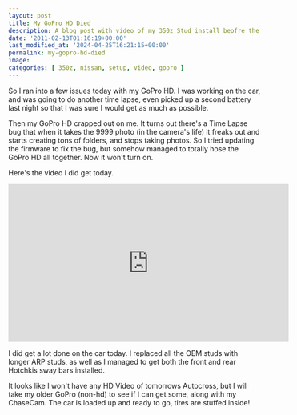 ```yaml
---
layout: post
title: My GoPro HD Died
description: A blog post with video of my 350z Stud install beofre the GoPro hero HD died
date: '2011-02-13T01:16:19+00:00'
last_modified_at: '2024-04-25T16:21:15+00:00'
permalink: my-gopro-hd-died
image:
categories: [ 350z, nissan, setup, video, gopro ]
---
```

So I ran into a few issues today with my GoPro HD. I was working on the car, and was going to do another time lapse, even picked up a second battery last night so that I was sure I would get as much as possible.

Then my GoPro HD crapped out on me. It turns out there's a Time Lapse bug that when it takes the 9999 photo (in the camera's life) it freaks out and starts creating tons of folders, and stops taking photos. So I tried updating the firmware to fix the bug, but somehow managed to totally hose the GoPro HD all together. Now it won't turn on.

Here's the video I did get today.  

<iframe width="560" height="315" src="https://www.youtube.com/embed/b1R0bxm03rA?si=J4aF-j-vtodw8DQt" title="YouTube video player" frameborder="0" allow="accelerometer; autoplay; clipboard-write; encrypted-media; gyroscope; picture-in-picture; web-share" referrerpolicy="strict-origin-when-cross-origin" allowfullscreen></iframe>

I did get a lot done on the car today. I replaced all the OEM studs with longer ARP studs, as well as I managed to get both the front and rear Hotchkis sway bars installed.

It looks like I won't have any HD Video of tomorrows Autocross, but I will take my older GoPro (non-hd) to see if I can get some, along with my ChaseCam. The car is loaded up and ready to go, tires are stuffed inside!





